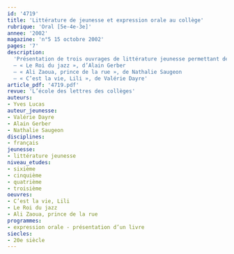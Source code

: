 ```yaml
---
id: '4719'
title: 'Littérature de jeunesse et expression orale au collège'
rubrique: 'Oral [5e-4e-3e]'
annee: '2002'
magazine: 'n°5 15 octobre 2002'
pages: '7'
description: 
  'Présentation de trois ouvrages de littérature jeunesse permettant de travailler l’expression orale :
  – « Le Roi du jazz », d’Alain Gerber
  – « Ali Zaoua, prince de la rue », de Nathalie Saugeon
  – « C’est la vie, Lili », de Valérie Dayre'
article_pdf: '4719.pdf'
revue: 'L’école des lettres des collèges'
auteurs:
- Yves Lucas
auteur_jeunesse:
- Valérie Dayre
- Alain Gerber
- Nathalie Saugeon
disciplines:
- français
jeunesse:
- littérature jeunesse
niveau_etudes:
- sixième
- cinquième
- quatrième
- troisième
oeuvres:
- C’est la vie, Lili
- Le Roi du jazz
- Ali Zaoua, prince de la rue
programmes:
- expression orale - présentation d’un livre
siecles:
- 20e siècle
---
```

